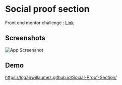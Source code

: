 # Social proof section

Front end mentor challenge : [Link](https://www.frontendmentor.io/solutions/social-proof-section-D8IuPngQU)


## Screenshots

![App Screenshot](https://user-images.githubusercontent.com/60406970/132394679-f9f0b7d5-a86c-4326-a9a6-847a892a6382.png)

  
## Demo

https://loganwillaumez.github.io/Social-Proof-Section/

  
